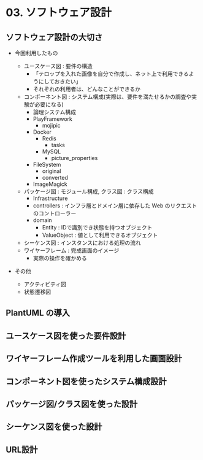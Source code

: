 # 03. ソフトウェア設計

## ソフトウェア設計の大切さ

- 今回利用したもの
  - ユースケース図 : 要件の構造
    - 「テロップを入れた画像を自分で作成し、ネット上で利用できるようにしておきたい」
    - それぞれの利用者は、どんなことができるか
  - コンポーネント図 : システム構成(実際は、要件を満たせるかの調査や実験が必要になる)
    - 論理システム構成
    - PlayFramework
      - mojipic
    - Docker
      - Redis
        - tasks
      - MySQL
        - picture_properties
    - FileSystem
      - original
      - converted
    - ImageMagick
  - パッケージ図 : モジュール構成, クラス図 : クラス構成
    - Infrastructure
    - controllers : インフラ層とドメイン層に依存した Web のリクエストのコントローラー
    - domain
      - Entity : IDで識別でき状態を持つオブジェクト 
      - ValueObject : 値として利用できるオブジェクト
  - シーケンス図 : インスタンスにおける処理の流れ
  - ワイヤーフレーム : 完成画面のイメージ
    - 実際の操作を確かめる

- その他
  - アクティビティ図
  - 状態遷移図


## PlantUML の導入

## ユースケース図を使った要件設計

## ワイヤーフレーム作成ツールを利用した画面設計

## コンポーネント図を使ったシステム構成設計

## パッケージ図/クラス図を使った設計

## シーケンス図を使った設計

## URL設計